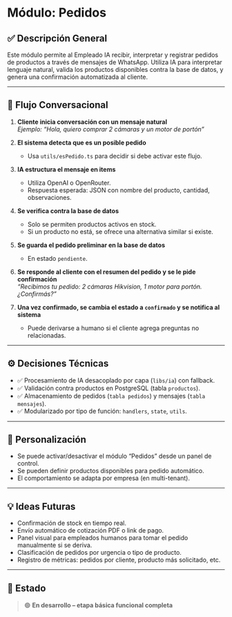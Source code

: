 # Módulo: Pedidos

## ✅ Descripción General

Este módulo permite al Empleado IA recibir, interpretar y registrar pedidos de productos a través de mensajes de WhatsApp. Utiliza IA para interpretar lenguaje natural, valida los productos disponibles contra la base de datos, y genera una confirmación automatizada al cliente.

---

## 🧠 Flujo Conversacional

1. **Cliente inicia conversación con un mensaje natural**  
   _Ejemplo: “Hola, quiero comprar 2 cámaras y un motor de portón”_

2. **El sistema detecta que es un posible pedido**  
   - Usa `utils/esPedido.ts` para decidir si debe activar este flujo.

3. **IA estructura el mensaje en items**  
   - Utiliza OpenAI o OpenRouter.
   - Respuesta esperada: JSON con nombre del producto, cantidad, observaciones.

4. **Se verifica contra la base de datos**  
   - Solo se permiten productos activos en stock.
   - Si un producto no está, se ofrece una alternativa similar si existe.

5. **Se guarda el pedido preliminar en la base de datos**  
   - En estado `pendiente`.

6. **Se responde al cliente con el resumen del pedido y se le pide confirmación**  
   _“Recibimos tu pedido: 2 cámaras Hikvision, 1 motor para portón. ¿Confirmás?”_

7. **Una vez confirmado, se cambia el estado a `confirmado` y se notifica al sistema**  
   - Puede derivarse a humano si el cliente agrega preguntas no relacionadas.

---

## ⚙️ Decisiones Técnicas

- ✅ Procesamiento de IA desacoplado por capa (`libs/ia`) con fallback.
- ✅ Validación contra productos en PostgreSQL (tabla `productos`).
- ✅ Almacenamiento de pedidos (`tabla pedidos`) y mensajes (`tabla mensajes`).
- ✅ Modularizado por tipo de función: `handlers`, `state`, `utils`.

---

## 🔄 Personalización

- Se puede activar/desactivar el módulo “Pedidos” desde un panel de control.
- Se pueden definir productos disponibles para pedido automático.
- El comportamiento se adapta por empresa (en multi-tenant).

---

## 💡 Ideas Futuras

- Confirmación de stock en tiempo real.
- Envío automático de cotización PDF o link de pago.
- Panel visual para empleados humanos para tomar el pedido manualmente si se deriva.
- Clasificación de pedidos por urgencia o tipo de producto.
- Registro de métricas: pedidos por cliente, producto más solicitado, etc.

---

## 📌 Estado

> 🟢 **En desarrollo – etapa básica funcional completa**
